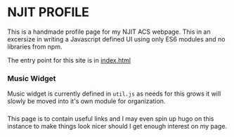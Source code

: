 # NJIT PROFILE

This is a handmade profile page for my NJIT ACS webpage. This in an excersize in writing a Javascript defined UI using only ES6 modules and no libraries from npm.

The entry point for this site is in [index.html](https://github.com/mikeymop/490profile/blob/master/index.html#L12)

### Music Widget

Music widget is currently defined in `util.js` as needs for this grows it will slowly be moved into it's own module for organization.

###

This page is to contain useful links and I may even spin up hugo on this instance to
make things look nicer should I get enough interest on my page.
